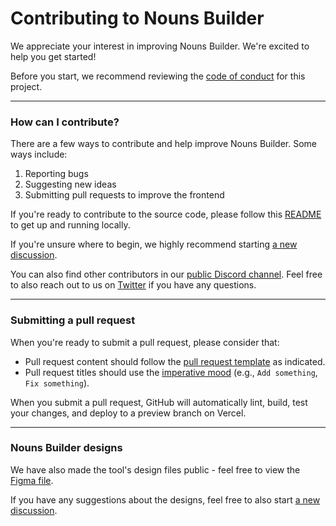 # Contributing to Nouns Builder

We appreciate your interest in improving Nouns Builder. We're excited to help you get started!

Before you start, we recommend reviewing the [code of conduct](./code_of_conduct.md) for this project.

---

### How can I contribute?

There are a few ways to contribute and help improve Nouns Builder. Some ways include:

1. Reporting bugs
2. Suggesting new ideas
3. Submitting pull requests to improve the frontend

If you're ready to contribute to the source code, please follow this [README](../README.md) to get up and running locally.

If you're unsure where to begin, we highly recommend starting [a new discussion](https://github.com/BuilderOSS/nouns-builder/discussions).

You can also find other contributors in our [public Discord channel](https://discord.gg/bTygNksyRb). Feel free to also reach out to us on [Twitter](https://twitter.com/nounsbuilder) if you have any questions.

---

### Submitting a pull request

When you're ready to submit a pull request, please consider that:

- Pull request content should follow the [pull request template](./pull_request_template.md) as indicated.
- Pull request titles should use the [imperative mood](https://en.wikipedia.org/wiki/Imperative_mood) (e.g., `Add something`, `Fix something`).

When you submit a pull request, GitHub will automatically lint, build, test your changes, and deploy to a preview branch on Vercel.

---

### Nouns Builder designs

We have also made the tool's design files public - feel free to view the [Figma file](https://www.figma.com/file/gyRt2DgZobN8HwobPnxLrA/Nouns-Builder-Designs---Public?node-id=3-3856&t=4Zi0my9FefgfEjXa-4).

If you have any suggestions about the designs, feel free to also start [a new discussion](https://github.com/BuilderOSS/nouns-builder/discussions).
